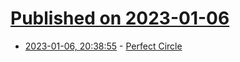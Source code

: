 # [Published on 2023-01-06](index.md)

* [2023-01-06, 20:38:55](https://news.ycombinator.com/item?id=34280708) - [Perfect Circle](https://neal.fun/perfect-circle/)
